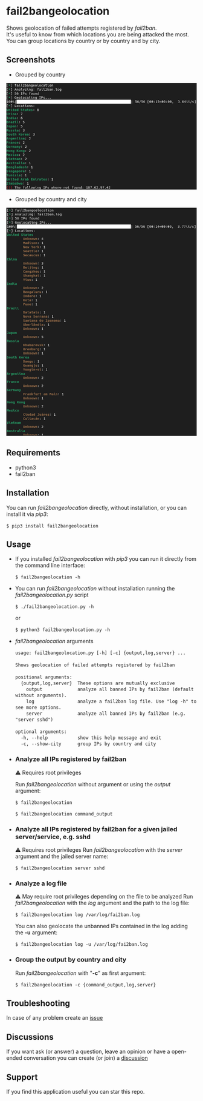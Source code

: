 # fail2bangeolocation

Shows geolocation of failed attempts registered by *fail2ban*.  
It's useful to know from which locations you are being attacked the most.  
You can group locations by country or by country and by city.  

## Screenshots

* Grouped by country
<img src="screenshots/screenshot_grouped_by_country.png" alt="Output grouped by country" width="600">


* Grouped by country and city
<img src="screenshots/screenshot_grouped_by_country_and_city.png" alt="Output grouped by country and city" width="600">

## Requirements

* python3
* fail2ban

## Installation 

You can run *fail2bangeolocation* directly, without installation, or you can install it via *pip3*:

```shell
$ pip3 install fail2bangeolocation
```

## Usage

* If you installed *fail2bangeolocation* with *pip3* you can run it directly from the command line interface:

  ```shell
  $ fail2bangeolocation -h
  ```

* You can run *fail2bangeolocation* without installation running the *fail2bangeolocation.py* script

  ```shell
  $ ./fail2bangeolocation.py -h
  ```
  or
  ```shell
  $ python3 fail2bangeolocation.py -h
  ```

* *fail2bangeolocation* arguments

  ```shell
  usage: fail2bangeolocation.py [-h] [-c] {output,log,server} ...

  Shows geolocation of failed attempts registered by fail2ban

  positional arguments:
    {output,log,server}  These options are mutually exclusive
      output             analyze all banned IPs by fail2ban (default without arguments).
      log                analyze a fail2ban log file. Use "log -h" to see more options.
      server             analyze all banned IPs by fail2ban (e.g. "server sshd")

  optional arguments:
    -h, --help           show this help message and exit
    -c, --show-city      group IPs by country and city  
  ```

* ### Analyze all IPs registered by fail2ban 

  :warning: Requires root privileges  

  Run *fail2bangeolocation* without argument or using the *output* argument:

  ```shell
  $ fail2bangeolocation
  ```

  ```shell
  $ fail2bangeolocation command_output
  ```

* ### Analyze all IPs registered by fail2ban for a given jailed server/service, e.g. sshd 

  :warning: Requires root privileges
  Run *fail2bangeolocation* with the *server* argument and the jailed server name:

  ```shell
  $ fail2bangeolocation server sshd
  ```

* ### Analyze a log file
  :warning: May require root privileges depending on the file to be analyzed
  Run *fail2bangeolocation* with the *log* argument and the path to the log file:

  ```shell
  $ fail2bangeolocation log /var/log/fai2ban.log
  ```

  You can also geolocate the unbanned IPs contained in the log adding the **-u** argument:

  ```shell
  $ fail2bangeolocation log -u /var/log/fai2ban.log
  ```
  
* ### Group the output by country and city
  Run *fail2bangeolocation* with "**-c**" as first argument:

  ```shell
  $ fail2bangeolocation -c {command_output,log,server}
  ```
  
## Troubleshooting

In case of any problem create an [issue](https://github.com/rubenhortas/fail2bangeolocation/issues/new)

## Discussions
If you want ask (or answer) a question, leave an opinion or have a open-ended conversation you can create (or join) a [discussion](https://github.com/rubenhortas/fail2bangeolocation/discussions/new)

## Support

If you find this application useful you can star this repo.
